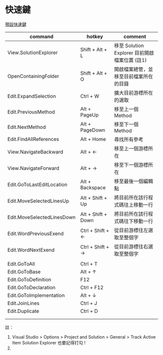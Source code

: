 # 快速鍵

[預設快速鍵](https://docs.microsoft.com/zh-tw/visualstudio/ide/default-keyboard-shortcuts-in-visual-studio?view=vs-2019)

| command                         | hotkey             | comment                                 |
| ------------------------------- | ------------------ | --------------------------------------- |
| View.SolutionExplorer | Shift + Alt + L    | 移至 Solution Explorer 目前開啟檔案位置 (註1) |
| OpenContainingFolder            | Shift + Alt + O    | 開啟檔案總管，並移至目前檔案所在的目錄  |
| Edit.ExpandSelection            | Ctrl + W           | 擴大目前游標所在的選取                  |
| Edit.PreviousMethod             | Alt + PageUp       | 移至上一個 Method                       |
| Edit.NextMethod                 | Alt + PageDown     | 移至下一個 Method                       |
| Edit.FindAllReferences          | Alt + Home         | 尋找所有參考                                        |
| View.NavigateBackward           | Alt + ←            | 移至上一個游標所在                      |
| View.NavigateForward            | Alt + →            | 移至下一個游標所在                      |
| Edit.GoToLastEditLocation       | Alt + Backspace    | 移至最後一個編輯點                      |
| Edit.MoveSelectedLinesUp        | Alt + Shift + Up   | 將目前所在該行程式碼往上移動一行        |
| Edit.MoveSelectedLinesDown      | Alt + Shift + Down | 將目前所在該行程式碼往下移動一行        |
| Edit.WordPreviousExend          | Ctrl + Shift + ←   | 從目前游標往左選取至整個字              |
| Edit.WordNextExend              | Ctrl + Shift + →   | 從目前游標往右選取至整個字              |
|                                 |                    |                                         |
| Edit.GoToAll                    | Ctrl + T           |                                         |
| Edit.GoToBase                   | Alt + ↑            |                                         |
| Edit.GoToDefinition             | F12                |                                         |
| Edit.GoToDeclaration            | Ctrl + F12         |                                         |
| Edit.GoToImplementation         | Alt + ↓            |                                         |
| Edit.JoinLines                  | Ctrl + J           |                                         |
| Edit.Duplicate                  | Ctrl + D           |                                         |
|                                 |                    |                                         |
|                                 |                    |                                         |

註：
1. Visual Studio > Options > Project and Solution > General > Track Active Item Solution Explorer 也要記得打勾 !
1. 